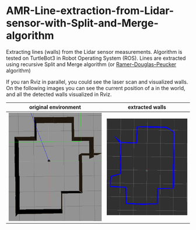 # AMR-Line-extraction-from-Lidar-sensor-with-Split-and-Merge-algorithm
Extracting lines (walls) from the Lidar sensor measurements. Algorithm is tested on TurtleBot3 in Robot Operating System (ROS).
Lines are extracted using recursive Split and Merge algorithm (or [Ramer–Douglas–Peucker](https://en.wikipedia.org/wiki/Ramer%E2%80%93Douglas%E2%80%93Peucker_algorithm) algorithm)

If you ran Rviz in parallel, you could see the laser scan and visualized walls. On the following images you can see the current position of a in the world, and all the detected walls visualized in Rviz.

original environment | extracted walls
:------------------------------:|:-----------------------------------------:
![Environment](https://github.com/Robotics-kosta/AMR-Line-extraction-from-Lidar-sensor-with-Split-and-Merge-algorithm/blob/master/src/images%20example/environment.png) | ![Detected_Lines](https://github.com/Robotics-kosta/AMR-Line-extraction-from-Lidar-sensor-with-Split-and-Merge-algorithm/blob/master/src/images%20example/detectedLines.png)


